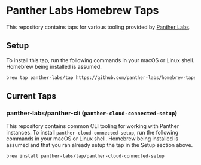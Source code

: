 # Panther Labs Homebrew Taps

This repository contains taps for various tooling provided by [Panther Labs][0].

## Setup
To install this tap, run the following commands in your
macOS or Linux shell. Homebrew being installed is assumed.

```zsh
brew tap panther-labs/tap https://github.com/panther-labs/homebrew-taps.git
```


## Current Taps

### panther-labs/panther-cli (`panther-cloud-connected-setup`)

This repository contains common CLI tooling for working with Panther instances.
To install `panther-cloud-connected-setup`, run the following commands in your
macOS or Linux shell. Homebrew being installed is assumed and that you ran already
setup the tap in the Setup section above.

```zsh
brew install panther-labs/tap/panther-cloud-connected-setup
```

[0]: https://github.com/panther-labs/